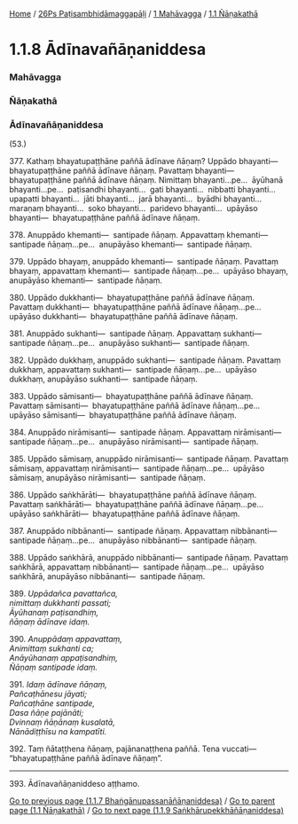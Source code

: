 
[Home](/) / [26Ps Paṭisambhidāmaggapāḷi](../../../26Ps.md) / [1 Mahāvagga](../../1.md) / [1.1 Ñāṇakathā](../1.1.md)

# 1.1.8 Ādīnavañāṇaniddesa

### Mahāvagga

### Ñāṇakathā

### Ādīnavañāṇaniddesa

(53.)

377\. Kathaṃ bhayatupaṭṭhāne paññā ādīnave ñāṇaṃ? Uppādo bhayanti—  bhayatupaṭṭhāne paññā ādīnave ñāṇaṃ. Pavattaṃ bhayanti—  bhayatupaṭṭhāne paññā ādīnave ñāṇaṃ. Nimittaṃ bhayanti…pe…  āyūhanā bhayanti…pe…  paṭisandhi bhayanti…  gati bhayanti…  nibbatti bhayanti…  upapatti bhayanti…  jāti bhayanti…  jarā bhayanti…  byādhi bhayanti…  maraṇaṃ bhayanti…  soko bhayanti…  paridevo bhayanti…  upāyāso bhayanti—  bhayatupaṭṭhāne paññā ādīnave ñāṇaṃ.

378\. Anuppādo khemanti—  santipade ñāṇaṃ. Appavattaṃ khemanti—  santipade ñāṇaṃ…pe…  anupāyāso khemanti—  santipade ñāṇaṃ.

379\. Uppādo bhayaṃ, anuppādo khemanti—  santipade ñāṇaṃ. Pavattaṃ bhayaṃ, appavattaṃ khemanti—  santipade ñāṇaṃ…pe…  upāyāso bhayaṃ, anupāyāso khemanti—  santipade ñāṇaṃ.

380\. Uppādo dukkhanti—  bhayatupaṭṭhāne paññā ādīnave ñāṇaṃ. Pavattaṃ dukkhanti—  bhayatupaṭṭhāne paññā ādīnave ñāṇaṃ…pe…  upāyāso dukkhanti—  bhayatupaṭṭhāne paññā ādīnave ñāṇaṃ.

381\. Anuppādo sukhanti—  santipade ñāṇaṃ. Appavattaṃ sukhanti—  santipade ñāṇaṃ…pe…  anupāyāso sukhanti—  santipade ñāṇaṃ.

382\. Uppādo dukkhaṃ, anuppādo sukhanti—  santipade ñāṇaṃ. Pavattaṃ dukkhaṃ, appavattaṃ sukhanti—  santipade ñāṇaṃ…pe…  upāyāso dukkhaṃ, anupāyāso sukhanti—  santipade ñāṇaṃ.

383\. Uppādo sāmisanti—  bhayatupaṭṭhāne paññā ādīnave ñāṇaṃ. Pavattaṃ sāmisanti—  bhayatupaṭṭhāne paññā ādīnave ñāṇaṃ…pe…  upāyāso sāmisanti—  bhayatupaṭṭhāne paññā ādīnave ñāṇaṃ.

384\. Anuppādo nirāmisanti—  santipade ñāṇaṃ. Appavattaṃ nirāmisanti—  santipade ñāṇaṃ…pe…  anupāyāso nirāmisanti—  santipade ñāṇaṃ.

385\. Uppādo sāmisaṃ, anuppādo nirāmisanti—  santipade ñāṇaṃ. Pavattaṃ sāmisaṃ, appavattaṃ nirāmisanti—  santipade ñāṇaṃ…pe…  upāyāso sāmisaṃ, anupāyāso nirāmisanti—  santipade ñāṇaṃ.

386\. Uppādo saṅkhārāti—  bhayatupaṭṭhāne paññā ādīnave ñāṇaṃ. Pavattaṃ saṅkhārāti—  bhayatupaṭṭhāne paññā ādīnave ñāṇaṃ…pe…  upāyāso saṅkhārāti—  bhayatupaṭṭhāne paññā ādīnave ñāṇaṃ.

387\. Anuppādo nibbānanti—  santipade ñāṇaṃ. Appavattaṃ nibbānanti—  santipade ñāṇaṃ…pe…  anupāyāso nibbānanti—  santipade ñāṇaṃ.

388\. Uppādo saṅkhārā, anuppādo nibbānanti—  santipade ñāṇaṃ. Pavattaṃ saṅkhārā, appavattaṃ nibbānanti—  santipade ñāṇaṃ…pe…  upāyāso saṅkhārā, anupāyāso nibbānanti—  santipade ñāṇaṃ.

389\. _Uppādañca pavattañca,_  
_nimittaṃ dukkhanti passati;_  
_Āyūhanaṃ paṭisandhiṃ,_  
_ñāṇaṃ ādīnave idaṃ._  


390\. _Anuppādaṃ appavattaṃ,_  
_Animittaṃ sukhanti ca;_  
_Anāyūhanaṃ appaṭisandhiṃ,_  
_Ñāṇaṃ santipade idaṃ._  


391\. _Idaṃ ādīnave ñāṇaṃ,_  
_Pañcaṭhānesu jāyati;_  
_Pañcaṭhāne santipade,_  
_Dasa ñāṇe pajānāti;_  
_Dvinnaṃ ñāṇānaṃ kusalatā,_  
_Nānādiṭṭhīsu na kampatīti._  


392\. Taṃ ñātaṭṭhena ñāṇaṃ, pajānanaṭṭhena paññā. Tena vuccati—  “bhayatupaṭṭhāne paññā ādīnave ñāṇaṃ”.

---

393\. Ādīnavañāṇaniddeso aṭṭhamo.



[Go to previous page (1.1.7 Bhaṅgānupassanāñāṇaniddesa)](1.1.7.md) / [Go to parent page (1.1 Ñāṇakathā)](../1.1.md) / [Go to next page (1.1.9 Saṅkhārupekkhāñāṇaniddesa)](1.1.9.md)


